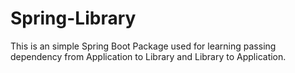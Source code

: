 # Spring-Library
This is an simple Spring Boot Package used for learning passing dependency from Application to Library and Library to Application.
